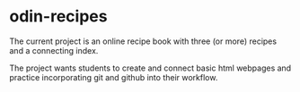 # odin-recipes

The current project is an online recipe book with three (or more) recipes and a connecting index. 

The project wants students to create and connect basic html webpages and practice incorporating git and github into their workflow.